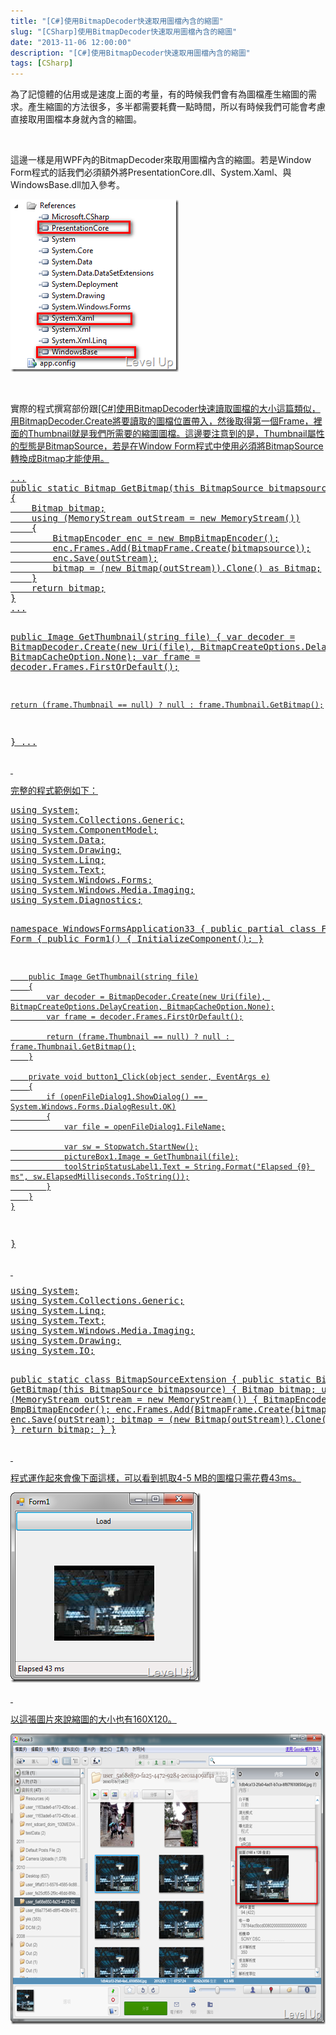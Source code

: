 ```yaml
---
title: "[C#]使用BitmapDecoder快速取用圖檔內含的縮圖"
slug: "[CSharp]使用BitmapDecoder快速取用圖檔內含的縮圖"
date: "2013-11-06 12:00:00"
description: "[C#]使用BitmapDecoder快速取用圖檔內含的縮圖"
tags: [CSharp]
---
```


<p>為了記憶體的佔用或是速度上面的考量，有的時候我們會有為圖檔產生縮圖的需求。產生縮圖的方法很多，多半都需要耗費一點時間，所以有時候我們可能會考慮直接取用圖檔本身就內含的縮圖。</p>  <p> </p>  <p>這邊一樣是用WPF內的BitmapDecoder來取用圖檔內含的縮圖。若是Window Form程式的話我們必須額外將PresentationCore.dll、System.Xaml、與WindowsBase.dll加入參考。</p>  <p><img style="border-bottom: 0px; border-left: 0px; border-top: 0px; border-right: 0px" border="0" alt="image" src="\images\posts\1a7e9067-1d43-442b-8abc-ade0e9502262\image_thumb_2.png" width="269" height="276" /></a> </p>  <p> </p>  <p>實際的程式撰寫部份跟<a href="http://www.dotblogs.com.tw/larrynung/archive/2012/09/05/74627.aspx">[C#]使用BitmapDecoder快速讀取圖檔的大小這篇類似，用BitmapDecoder.Create將要讀取的圖檔位置帶入，然後取得第一個Frame，裡面的Thumbnail就是我們所需要的縮圖圖檔。這邊要注意到的是，Thumbnail屬性的型態是BitmapSource，若是在Window Form程式中使用必須將BitmapSource轉換成Bitmap才能使用。</p>  <p>   </p><div style="padding-bottom: 0px; margin: 0px; padding-left: 0px; padding-right: 0px; display: inline; float: none; padding-top: 0px" id="scid:812469c5-0cb0-4c63-8c15-c81123a09de7:10bf3f0e-c870-48f8-b45e-13fbad8da60f" class="wlWriterSmartContent"><pre name="code" class="c#">...
public static Bitmap GetBitmap(this BitmapSource bitmapsource)
{
	Bitmap bitmap;
	using (MemoryStream outStream = new MemoryStream())
	{
		BitmapEncoder enc = new BmpBitmapEncoder();
		enc.Frames.Add(BitmapFrame.Create(bitmapsource));
		enc.Save(outStream);
		bitmap = (new Bitmap(outStream)).Clone() as Bitmap;
	}
	return bitmap;
}
...

public Image GetThumbnail(string file)
{
	var decoder = BitmapDecoder.Create(new Uri(file), BitmapCreateOptions.DelayCreation, BitmapCacheOption.None);
	var frame = decoder.Frames.FirstOrDefault();

	return (frame.Thumbnail == null) ? null : frame.Thumbnail.GetBitmap();
}
...</pre></div>


<p> </p>

<p>完整的程式範例如下：</p>

<div style="padding-bottom: 0px; margin: 0px; padding-left: 0px; padding-right: 0px; display: inline; float: none; padding-top: 0px" id="scid:812469c5-0cb0-4c63-8c15-c81123a09de7:ef63d9b3-5a04-4bb0-832d-06b9d662f017" class="wlWriterSmartContent"><pre name="code" class="c#">using System;
using System.Collections.Generic;
using System.ComponentModel;
using System.Data;
using System.Drawing;
using System.Linq;
using System.Text;
using System.Windows.Forms;
using System.Windows.Media.Imaging;
using System.Diagnostics;

namespace WindowsFormsApplication33
{
	public partial class Form1 : Form
	{
		public Form1()
		{
			InitializeComponent();
		}

		public Image GetThumbnail(string file)
		{
			var decoder = BitmapDecoder.Create(new Uri(file), BitmapCreateOptions.DelayCreation, BitmapCacheOption.None);
			var frame = decoder.Frames.FirstOrDefault();

			return (frame.Thumbnail == null) ? null : frame.Thumbnail.GetBitmap();
		}

		private void button1_Click(object sender, EventArgs e)
		{
			if (openFileDialog1.ShowDialog() == System.Windows.Forms.DialogResult.OK)
			{
				var file = openFileDialog1.FileName;

				var sw = Stopwatch.StartNew();
				pictureBox1.Image = GetThumbnail(file);
				toolStripStatusLabel1.Text = String.Format("Elapsed {0} ms", sw.ElapsedMilliseconds.ToString());
			}
		}
	}
}</pre></div>

<p> </p>

<div style="padding-bottom: 0px; margin: 0px; padding-left: 0px; padding-right: 0px; display: inline; float: none; padding-top: 0px" id="scid:812469c5-0cb0-4c63-8c15-c81123a09de7:75d0137a-ae4a-483d-9ca4-06d7b52d9afa" class="wlWriterSmartContent"><pre name="code" class="c#">using System;
using System.Collections.Generic;
using System.Linq;
using System.Text;
using System.Windows.Media.Imaging;
using System.Drawing;
using System.IO;

public static class BitmapSourceExtension
{
	public static Bitmap GetBitmap(this BitmapSource bitmapsource)
	{
		Bitmap bitmap;
		using (MemoryStream outStream = new MemoryStream())
		{
			BitmapEncoder enc = new BmpBitmapEncoder();
			enc.Frames.Add(BitmapFrame.Create(bitmapsource));
			enc.Save(outStream);
			bitmap = (new Bitmap(outStream)).Clone() as Bitmap;
		}
		return bitmap;
	}
}</pre></div>

<p> </p>

<p>程式運作起來會像下面這樣，可以看到抓取4-5 MB的圖檔只需花費43ms。</p>

<p><img style="border-bottom: 0px; border-left: 0px; border-top: 0px; border-right: 0px" border="0" alt="image" src="\images\posts\1a7e9067-1d43-442b-8abc-ade0e9502262\image_thumb.png" width="304" height="304" /> </p>

<p> </p>

<p>以這張圖片來說縮圖的大小也有160X120。</p>

<p><img style="border-bottom: 0px; border-left: 0px; border-top: 0px; border-right: 0px" border="0" alt="image" src="\images\posts\1a7e9067-1d43-442b-8abc-ade0e9502262\image_thumb_1.png" width="644" height="465" /></p>
